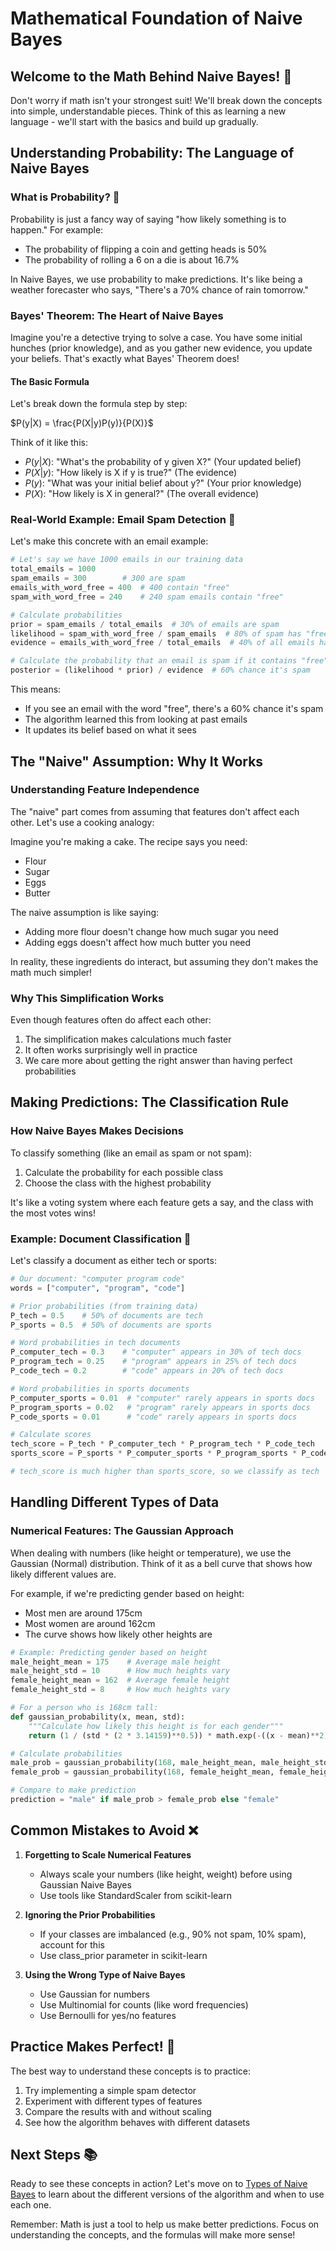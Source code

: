 # Mathematical Foundation of Naive Bayes

## Welcome to the Math Behind Naive Bayes! 🎯

Don't worry if math isn't your strongest suit! We'll break down the concepts into simple, understandable pieces. Think of this as learning a new language - we'll start with the basics and build up gradually.

## Understanding Probability: The Language of Naive Bayes

### What is Probability? 🤔

Probability is just a fancy way of saying "how likely something is to happen." For example:

- The probability of flipping a coin and getting heads is 50%
- The probability of rolling a 6 on a die is about 16.7%

In Naive Bayes, we use probability to make predictions. It's like being a weather forecaster who says, "There's a 70% chance of rain tomorrow."

### Bayes' Theorem: The Heart of Naive Bayes

Imagine you're a detective trying to solve a case. You have some initial hunches (prior knowledge), and as you gather new evidence, you update your beliefs. That's exactly what Bayes' Theorem does!

#### The Basic Formula

Let's break down the formula step by step:

$P(y|X) = \frac{P(X|y)P(y)}{P(X)}$

Think of it like this:

- $P(y|X)$: "What's the probability of y given X?" (Your updated belief)
- $P(X|y)$: "How likely is X if y is true?" (The evidence)
- $P(y)$: "What was your initial belief about y?" (Your prior knowledge)
- $P(X)$: "How likely is X in general?" (The overall evidence)

### Real-World Example: Email Spam Detection 📧

Let's make this concrete with an email example:

```python
# Let's say we have 1000 emails in our training data
total_emails = 1000
spam_emails = 300        # 300 are spam
emails_with_word_free = 400  # 400 contain "free"
spam_with_word_free = 240    # 240 spam emails contain "free"

# Calculate probabilities
prior = spam_emails / total_emails  # 30% of emails are spam
likelihood = spam_with_word_free / spam_emails  # 80% of spam has "free"
evidence = emails_with_word_free / total_emails  # 40% of all emails have "free"

# Calculate the probability that an email is spam if it contains "free"
posterior = (likelihood * prior) / evidence  # 60% chance it's spam
```

This means:

- If you see an email with the word "free", there's a 60% chance it's spam
- The algorithm learned this from looking at past emails
- It updates its belief based on what it sees

## The "Naive" Assumption: Why It Works

### Understanding Feature Independence

The "naive" part comes from assuming that features don't affect each other. Let's use a cooking analogy:

Imagine you're making a cake. The recipe says you need:

- Flour
- Sugar
- Eggs
- Butter

The naive assumption is like saying:

- Adding more flour doesn't change how much sugar you need
- Adding eggs doesn't affect how much butter you need

In reality, these ingredients do interact, but assuming they don't makes the math much simpler!

### Why This Simplification Works

Even though features often do affect each other:

1. The simplification makes calculations much faster
2. It often works surprisingly well in practice
3. We care more about getting the right answer than having perfect probabilities

## Making Predictions: The Classification Rule

### How Naive Bayes Makes Decisions

To classify something (like an email as spam or not spam):

1. Calculate the probability for each possible class
2. Choose the class with the highest probability

It's like a voting system where each feature gets a say, and the class with the most votes wins!

### Example: Document Classification 📄

Let's classify a document as either tech or sports:

```python
# Our document: "computer program code"
words = ["computer", "program", "code"]

# Prior probabilities (from training data)
P_tech = 0.5    # 50% of documents are tech
P_sports = 0.5  # 50% of documents are sports

# Word probabilities in tech documents
P_computer_tech = 0.3    # "computer" appears in 30% of tech docs
P_program_tech = 0.25    # "program" appears in 25% of tech docs
P_code_tech = 0.2        # "code" appears in 20% of tech docs

# Word probabilities in sports documents
P_computer_sports = 0.01  # "computer" rarely appears in sports docs
P_program_sports = 0.02   # "program" rarely appears in sports docs
P_code_sports = 0.01      # "code" rarely appears in sports docs

# Calculate scores
tech_score = P_tech * P_computer_tech * P_program_tech * P_code_tech
sports_score = P_sports * P_computer_sports * P_program_sports * P_code_sports

# tech_score is much higher than sports_score, so we classify as tech
```

## Handling Different Types of Data

### Numerical Features: The Gaussian Approach

When dealing with numbers (like height or temperature), we use the Gaussian (Normal) distribution. Think of it as a bell curve that shows how likely different values are.

For example, if we're predicting gender based on height:

- Most men are around 175cm
- Most women are around 162cm
- The curve shows how likely other heights are

```python
# Example: Predicting gender based on height
male_height_mean = 175    # Average male height
male_height_std = 10      # How much heights vary
female_height_mean = 162  # Average female height
female_height_std = 8     # How much heights vary

# For a person who is 168cm tall:
def gaussian_probability(x, mean, std):
    """Calculate how likely this height is for each gender"""
    return (1 / (std * (2 * 3.14159)**0.5)) * math.exp(-((x - mean)**2) / (2 * std**2))

# Calculate probabilities
male_prob = gaussian_probability(168, male_height_mean, male_height_std)
female_prob = gaussian_probability(168, female_height_mean, female_height_std)

# Compare to make prediction
prediction = "male" if male_prob > female_prob else "female"
```

## Common Mistakes to Avoid ❌

1. **Forgetting to Scale Numerical Features**
   - Always scale your numbers (like height, weight) before using Gaussian Naive Bayes
   - Use tools like StandardScaler from scikit-learn

2. **Ignoring the Prior Probabilities**
   - If your classes are imbalanced (e.g., 90% not spam, 10% spam), account for this
   - Use class_prior parameter in scikit-learn

3. **Using the Wrong Type of Naive Bayes**
   - Use Gaussian for numbers
   - Use Multinomial for counts (like word frequencies)
   - Use Bernoulli for yes/no features

## Practice Makes Perfect! 🎯

The best way to understand these concepts is to practice:

1. Try implementing a simple spam detector
2. Experiment with different types of features
3. Compare the results with and without scaling
4. See how the algorithm behaves with different datasets

## Next Steps 📚

Ready to see these concepts in action? Let's move on to [Types of Naive Bayes](3-types.md) to learn about the different versions of the algorithm and when to use each one.

Remember: Math is just a tool to help us make better predictions. Focus on understanding the concepts, and the formulas will make more sense!
